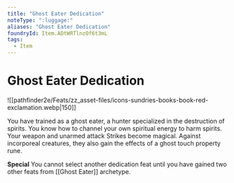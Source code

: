 ```yaml
---
title: "Ghost Eater Dedication"
noteType: ":luggage:"
aliases: "Ghost Eater Dedication"
foundryId: Item.ADtWRTlnzOf6t3mL
tags:
  - Item
---
```


# Ghost Eater Dedication
![[pathfinder2e/Feats/zz_asset-files/icons-sundries-books-book-red-exclamation.webp|150]]

You have trained as a ghost eater, a hunter specialized in the destruction of spirits. You know how to channel your own spiritual energy to harm spirits. Your weapon and unarmed attack Strikes become magical. Against incorporeal creatures, they also gain the effects of a ghost touch property rune.

**Special** You cannot select another dedication feat until you have gained two other feats from [[Ghost Eater]] archetype.
